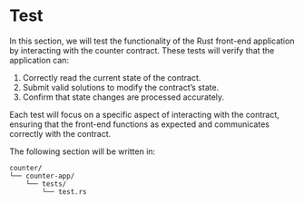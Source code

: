 # Test

In this section, we will test the functionality of the Rust front-end application by interacting with the counter contract. These tests will verify that the application can:

1. Correctly read the current state of the contract.
2. Submit valid solutions to modify the contract’s state.
3. Confirm that state changes are processed accurately.

Each test will focus on a specific aspect of interacting with the contract, ensuring that the front-end functions as expected and communicates correctly with the contract.

The following section will be written in:
```
counter/
└── counter-app/
    └── tests/
        └── test.rs
```